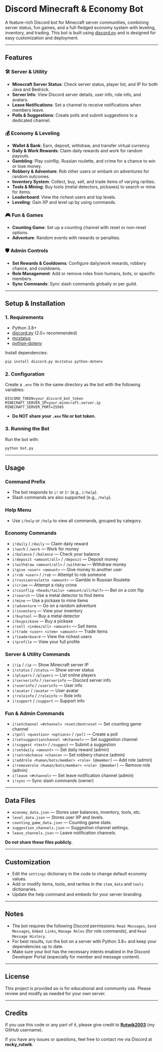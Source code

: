 # Discord Minecraft & Economy Bot

A feature-rich Discord bot for Minecraft server communities, combining server status, fun games, and a full-fledged economy system with leveling, inventory, and trading. This bot is built using [discord.py](https://github.com/Rapptz/discord.py) and is designed for easy customization and deployment.

---

## Features

### 🛠️ Server & Utility
- **Minecraft Server Status**: Check server status, player list, and IP for both Java and Bedrock.
- **Server Info**: View Discord server details, user info, role info, and avatars.
- **Leave Notifications**: Set a channel to receive notifications when members leave.
- **Polls & Suggestions**: Create polls and submit suggestions to a dedicated channel.

### 💰 Economy & Leveling
- **Wallet & Bank**: Earn, deposit, withdraw, and transfer virtual currency.
- **Daily & Work Rewards**: Claim daily rewards and work for random payouts.
- **Gambling**: Play coinflip, Russian roulette, and crime for a chance to win or lose money.
- **Robbery & Adventure**: Rob other users or embark on adventures for random outcomes.
- **Inventory System**: Collect, buy, sell, and trade items of varying rarities.
- **Tools & Mining**: Buy tools (metal detectors, pickaxes) to search or mine for items.
- **Leaderboard**: View the richest users and top levels.
- **Leveling**: Gain XP and level up by using commands.

### 🎮 Fun & Games
- **Counting Game**: Set up a counting channel with reset or non-reset options.
- **Adventure**: Random events with rewards or penalties.

### 🛡️ Admin Controls
- **Set Rewards & Cooldowns**: Configure daily/work rewards, robbery chance, and cooldowns.
- **Role Management**: Add or remove roles from humans, bots, or specific members.
- **Sync Commands**: Sync slash commands globally or per guild.

---

## Setup & Installation

### 1. Requirements
- Python 3.8+
- [discord.py](https://pypi.org/project/discord.py/) (2.0+ recommended)
- [mcstatus](https://pypi.org/project/mcstatus/)
- [python-dotenv](https://pypi.org/project/python-dotenv/)

Install dependencies:
```bash
pip install discord.py mcstatus python-dotenv
```

### 2. Configuration
Create a `.env` file in the same directory as the bot with the following variables:
```
DISCORD_TOKEN=your_discord_bot_token
MINECRAFT_SERVER_IP=your.minecraft.server.ip
MINECRAFT_SERVER_PORT=25565
```

- **Do NOT share your `.env` file or bot token.**

### 3. Running the Bot
Run the bot with:
```bash
python bot.py
```

---

## Usage

### Command Prefix
- The bot responds to `i!` or `I!` (e.g., `i!help`).
- Slash commands are also supported (e.g., `/help`).

### Help Menu
- Use `i!help` or `/help` to view all commands, grouped by category.

### Economy Commands
- `i!daily` / `/daily` — Claim daily reward
- `i!work` / `/work` — Work for money
- `i!balance` / `/balance` — Check your balance
- `i!deposit <amount/all>` / `/deposit` — Deposit money
- `i!withdraw <amount/all>` / `/withdraw` — Withdraw money
- `i!give <user> <amount>` — Give money to another user
- `i!rob <user>` / `/rob` — Attempt to rob someone
- `i!russianroulette <amount>` — Gamble in Russian Roulette
- `i!crime` — Attempt a risky crime
- `i!coinflip <heads/tails> <amount/all/half>` — Bet on a coin flip
- `i!search` — Use a metal detector to find items
- `i!mine` — Use a pickaxe to mine items
- `i!adventure` — Go on a random adventure
- `i!inventory` — View your inventory
- `i!buytool` — Buy a metal detector
- `i!buypickaxe` — Buy a pickaxe
- `i!sell <index/all> <amount>` — Sell items
- `i!trade <user> <item> <amount>` — Trade items
- `i!leaderboard` — View the richest users
- `i!profile` — View your full profile

### Server & Utility Commands
- `i!ip` / `/ip` — Show Minecraft server IP
- `i!status` / `/status` — Show server status
- `i!players` / `/players` — List online players
- `i!serverinfo` / `/serverinfo` — Discord server info
- `i!userinfo` / `/userinfo` — User info
- `i!avatar` / `/avatar` — User avatar
- `i!roleinfo` / `/roleinfo` — Role info
- `i!support` / `/support` — Support info

### Fun & Admin Commands
- `i!setchannel <#channel> reset/dontreset` — Set counting game channel
- `i!poll <question> <options>` / `/poll` — Create a poll
- `i!setsuggestionchannel <#channel>` — Set suggestion channel
- `i!suggest <text>` / `/suggest` — Submit a suggestion
- `i!setdaily <amount>` — Set daily reward (admin)
- `i!setrobchance <chance>` — Set robbery chance (admin)
- `i!addrole <human/bots/member> <role> [@member]` — Add role (admin)
- `i!removerole <human/bots/member> <role> [@member]` — Remove role (admin)
- `i!leave <#channel>` — Set leave notification channel (admin)
- `i!sync` — Sync slash commands (owner)

---

## Data Files
- `economy_data.json` — Stores user balances, inventory, tools, etc.
- `level_data.json` — Stores user XP and levels.
- `counting_game_data.json` — Counting game state.
- `suggestion_channels.json` — Suggestion channel settings.
- `leave_channels.json` — Leave notification channels.

**Do not share these files publicly.**

---

## Customization
- Edit the `settings` dictionary in the code to change default economy values.
- Add or modify items, tools, and rarities in the `item_data` and `tools` dictionaries.
- Update the help command and embeds for your server branding.

---

## Notes
- The bot requires the following Discord permissions: `Read Messages`, `Send Messages`, `Embed Links`, `Manage Roles` (for role commands), and `Read Message History`.
- For best results, run the bot on a server with Python 3.8+ and keep your dependencies up to date.
- Make sure your bot has the necessary intents enabled in the Discord Developer Portal (especially for member and message content).

---

## License
This project is provided as-is for educational and community use. Please review and modify as needed for your own server.

---

## Credits
If you use this code or any part of it, please give credit to **[Rutwik2003](https://github.com/Rutwik2003)** (my GitHub username).

If you have any issues or questions, feel free to contact me via Discord at **rocky_rutwik**. 